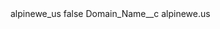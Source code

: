 <?xml version="1.0" encoding="UTF-8"?>
<CustomMetadata xmlns="http://soap.sforce.com/2006/04/metadata" xmlns:xsi="http://www.w3.org/2001/XMLSchema-instance" xmlns:xsd="http://www.w3.org/2001/XMLSchema">
    <label>alpinewe_us</label>
    <protected>false</protected>
    <values>
        <field>Domain_Name__c</field>
        <value xsi:type="xsd:string">alpinewe.us</value>
    </values>
</CustomMetadata>
